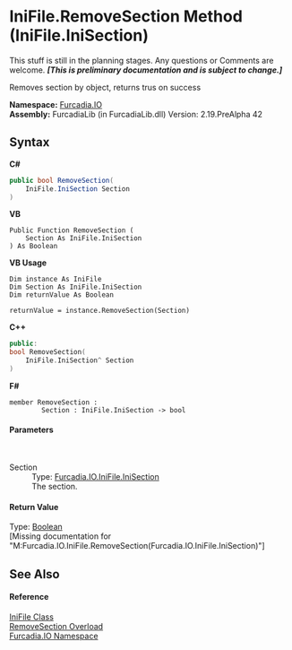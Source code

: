 # IniFile.RemoveSection Method (IniFile.IniSection)
This stuff is still in the planning stages. Any questions or Comments are welcome. _**\[This is preliminary documentation and is subject to change.\]**_

Removes section by object, returns trus on success

**Namespace:**&nbsp;<a href="N_Furcadia_IO">Furcadia.IO</a><br />**Assembly:**&nbsp;FurcadiaLib (in FurcadiaLib.dll) Version: 2.19.PreAlpha 42

## Syntax

**C#**<br />
``` C#
public bool RemoveSection(
	IniFile.IniSection Section
)
```

**VB**<br />
``` VB
Public Function RemoveSection ( 
	Section As IniFile.IniSection
) As Boolean
```

**VB Usage**<br />
``` VB Usage
Dim instance As IniFile
Dim Section As IniFile.IniSection
Dim returnValue As Boolean

returnValue = instance.RemoveSection(Section)
```

**C++**<br />
``` C++
public:
bool RemoveSection(
	IniFile.IniSection^ Section
)
```

**F#**<br />
``` F#
member RemoveSection : 
        Section : IniFile.IniSection -> bool 

```


#### Parameters
&nbsp;<dl><dt>Section</dt><dd>Type: <a href="T_Furcadia_IO_IniFile_IniSection">Furcadia.IO.IniFile.IniSection</a><br />The section.</dd></dl>

#### Return Value
Type: <a href="http://msdn2.microsoft.com/en-us/library/a28wyd50" target="_blank">Boolean</a><br />\[Missing <returns> documentation for "M:Furcadia.IO.IniFile.RemoveSection(Furcadia.IO.IniFile.IniSection)"\]

## See Also


#### Reference
<a href="T_Furcadia_IO_IniFile">IniFile Class</a><br /><a href="Overload_Furcadia_IO_IniFile_RemoveSection">RemoveSection Overload</a><br /><a href="N_Furcadia_IO">Furcadia.IO Namespace</a><br />
